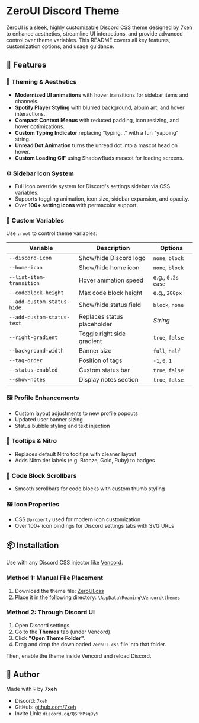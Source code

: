 # ZeroUI Discord Theme

ZeroUI is a sleek, highly customizable Discord CSS theme designed by [7xeh](https://github.com/7xeh) to enhance aesthetics, streamline UI interactions, and provide advanced control over theme variables. This README covers all key features, customization options, and usage guidance.

## 🔧 Features

### 🌈 Theming & Aesthetics

* **Modernized UI animations** with hover transitions for sidebar items and channels.
* **Spotify Player Styling** with blurred background, album art, and hover interactions.
* **Compact Context Menus** with reduced padding, icon resizing, and hover optimizations.
* **Custom Typing Indicator** replacing "typing..." with a fun "yapping" string.
* **Unread Dot Animation** turns the unread dot into a mascot head on hover.
* **Custom Loading GIF** using ShadowBuds mascot for loading screens.

### ⚙️ Sidebar Icon System

* Full icon override system for Discord's settings sidebar via CSS variables.
* Supports toggling animation, icon size, sidebar expansion, and opacity.
* Over **100+ setting icons** with permacolor support.

### 🧪 Custom Variables

Use `:root` to control theme variables:

| Variable                   | Description                 | Options           |
| -------------------------- | --------------------------- | ----------------- |
| `--discord-icon`           | Show/hide Discord logo      | `none`, `block`   |
| `--home-icon`              | Show/hide home icon         | `none`, `block`   |
| `--list-item-transition`   | Hover animation speed       | e.g., `0.2s ease` |
| `--codeblock-height`       | Max code block height       | e.g., `200px`     |
| `--add-custom-status-hide` | Show/hide status field      | `block`, `none`   |
| `--add-custom-status-text` | Replaces status placeholder | *String*          |
| `--right-gradient`         | Toggle right side gradient  | `true`, `false`   |
| `--background-width`       | Banner size                 | `full`, `half`    |
| `--tag-order`              | Position of tags            | `-1`, `0`, `1`    |
| `--status-enabled`         | Custom status bar           | `true`, `false`   |
| `--show-notes`             | Display notes section       | `true`, `false`   |

### 🖼️ Profile Enhancements

* Custom layout adjustments to new profile popouts
* Updated user banner sizing
* Status bubble styling and text injection

### 📜 Tooltips & Nitro

* Replaces default Nitro tooltips with cleaner layout
* Adds Nitro tier labels (e.g. Bronze, Gold, Ruby) to badges

### 📜 Code Block Scrollbars

* Smooth scrollbars for code blocks with custom thumb styling

### 🖼️ Icon Properties

* CSS `@property` used for modern icon customization
* Over 100+ icon bindings for Discord settings tabs with SVG URLs

## 📦 Installation

Use with any Discord CSS injector like [Vencord](https://github.com/Vendicated/Vencord).

### Method 1: Manual File Placement

1. Download the theme file: [ZeroUI.css](https://raw.githubusercontent.com/7xeh/ZeroUI/refs/heads/main/ZeroUI.css)
2. Place it in the following directory: ```\AppData\Roaming\Vencord\themes```

### Method 2: Through Discord UI
1. Open Discord settings.
2. Go to the **Themes** tab (under Vencord).
3. Click **"Open Theme Folder"**.
4. Drag and drop the downloaded `ZeroUI.css` file into that folder.

Then, enable the theme inside Vencord and reload Discord.

## 🔗 Author
Made with 💀 by **7xeh**
- Discord: `7xeh`
- GitHub: [github.com/7xeh](https://github.com/7xeh)
- Invite Link: `discord.gg/QSPhPsq9y5`
